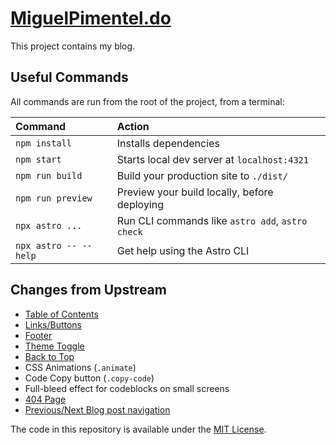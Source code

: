 # [MiguelPimentel.do](https://miguelpimentel.do/)

This project contains my blog.

## Useful Commands

All commands are run from the root of the project, from a terminal:

| Command               | Action                                           |
| :-------------------- | :----------------------------------------------- |
| `npm install`         | Installs dependencies                            |
| `npm start`           | Starts local dev server at `localhost:4321`      |
| `npm run build`       | Build your production site to `./dist/`          |
| `npm run preview`     | Preview your build locally, before deploying     |
| `npx astro ...`       | Run CLI commands like `astro add`, `astro check` |
| `npx astro -- --help` | Get help using the Astro CLI                     |

## Changes from Upstream

- [Table of Contents](./src/components/TableOfContents.astro)
- [Links/Buttons](./src/components/Link.astro)
- [Footer](./src/components/Footer.astro)
- [Theme Toggle](./src/components/ThemeToggle.astro)
- [Back to Top](./src/components/BackToTop.astro)
- CSS Animations (`.animate`)
- Code Copy button (`.copy-code`)
- Full-bleed effect for codeblocks on small screens
- [404 Page](./src/pages/404.astro)
- [Previous/Next Blog post navigation](./src/components/PostNavigation.astro)

The code in this repository is available under the [MIT License](LICENSE).
